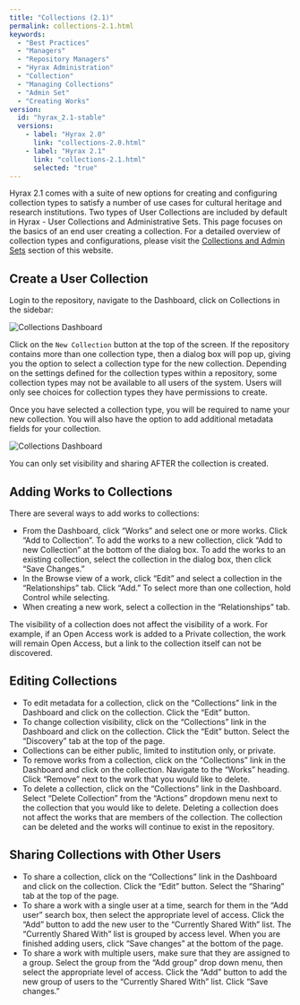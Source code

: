 ```yaml
---
title: "Collections (2.1)"
permalink: collections-2.1.html
keywords:
  - "Best Practices"
  - "Managers"
  - "Repository Managers"
  - "Hyrax Administration"
  - "Collection"
  - "Managing Collections"
  - "Admin Set"
  - "Creating Works"
version:
  id: "hyrax_2.1-stable"
  versions:
    - label: "Hyrax 2.0"
      link: "collections-2.0.html"
    - label: "Hyrax 2.1"
      link: "collections-2.1.html"
      selected: "true"
---
```


Hyrax 2.1 comes with a suite of new options for creating and configuring collection types to satisfy a number of use cases for cultural heritage and research institutions. Two types of User Collections are included by default in Hyrax - User Collections and Administrative Sets. This page focuses on the basics of an end user creating a collection. For a detailed overview of collection types and configurations, please visit the [Collections and Admin Sets](http://samvera.github.io/collection-overview.html) section of this website.

## Create a User Collection

Login to the repository, navigate to the Dashboard, click on Collections in the sidebar:

![Collections Dashboard](/images/screenshots/collections-2.1.png)

Click on the `New Collection` button at the top of the screen. If the repository contains more than one collection type, then a dialog box will pop up, giving you the option to select a collection type for the new collection. Depending on the settings defined for the collection types within a repository, some collection types may not be available to all users of the system. Users will only see choices for collection types they have permissions to create.

Once you have selected a collection type, you will be required to name your new collection. You will also have the option to add additional metadata fields for your collection.

![Collections Dashboard](/images/screenshots/new-collection-2.1.png)

You can only set visibility and sharing AFTER the collection is created.

## Adding Works to Collections

There are several ways to add works to collections:

- From the Dashboard, click “Works” and select one or more works. Click “Add to Collection”. To add the works to a new collection, click “Add to new Collection” at the bottom of the dialog box. To add the works to an existing collection, select the collection in the dialog box, then click “Save Changes.”
- In the Browse view of a work, click “Edit” and select a collection in the “Relationships” tab. Click “Add.” To select more than one collection, hold Control while selecting.
- When creating a new work, select a collection in the “Relationships” tab.

The visibility of a collection does not affect the visibility of a work. For example, if an Open Access work is added to a Private collection, the work will remain Open Access, but a link to the collection itself can not be discovered.

## Editing Collections

- To edit metadata for a collection, click on the “Collections” link in the Dashboard and click on the collection. Click the “Edit” button.
- To change collection visibility, click on the “Collections” link in the Dashboard and click on the collection. Click the “Edit” button. Select the “Discovery” tab at the top of the page.
- Collections can be either public, limited to institution only, or private.
- To remove works from a collection, click on the “Collections” link in the Dashboard and click on the collection. Navigate to the “Works” heading. Click “Remove” next to the work that you would like to delete.
- To delete a collection, click on the “Collections” link in the Dashboard. Select “Delete Collection” from the “Actions” dropdown menu next to the collection that you would like to delete. Deleting a collection does not affect the works that are members of the collection. The collection can be deleted and the works will continue to exist in the repository.

## Sharing Collections with Other Users

- To share a collection, click on the “Collections” link in the Dashboard and click on the collection. Click the “Edit” button. Select the “Sharing” tab at the top of the page.
- To share a work with a single user at a time, search for them in the “Add user” search box, then select the appropriate level of access. Click the “Add” button to add the new user to the “Currently Shared With” list. The “Currently Shared With” list is grouped by access level. When you are finished adding users, click “Save changes” at the bottom of the page.
- To share a work with multiple users, make sure that they are assigned to a group. Select the group from the “Add group” drop down menu, then select the appropriate level of access. Click the “Add” button to add the new group of users to the “Currently Shared With” list. Click “Save changes.”

